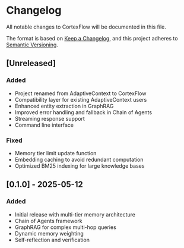 # Changelog

All notable changes to CortexFlow will be documented in this file.

The format is based on [Keep a Changelog](https://keepachangelog.com/en/1.0.0/),
and this project adheres to [Semantic Versioning](https://semver.org/spec/v2.0.0.html).

## [Unreleased]

### Added
- Project renamed from AdaptiveContext to CortexFlow
- Compatibility layer for existing AdaptiveContext users
- Enhanced entity extraction in GraphRAG
- Improved error handling and fallback in Chain of Agents
- Streaming response support
- Command line interface

### Fixed
- Memory tier limit update function
- Embedding caching to avoid redundant computation
- Optimized BM25 indexing for large knowledge bases

## [0.1.0] - 2025-05-12

### Added
- Initial release with multi-tier memory architecture
- Chain of Agents framework
- GraphRAG for complex multi-hop queries
- Dynamic memory weighting
- Self-reflection and verification 